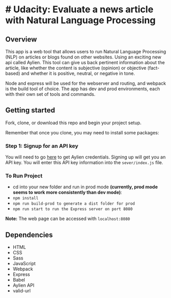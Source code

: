 # # Udacity: Evaluate a news article with Natural Language Processing

## Overview

This app is a web tool that allows users to run Natural Language Processing (NLP) on articles or blogs found on other websites. Using an exciting new api called Aylien. This tool can give us back pertinent information about the article, like whether the content is subjective (opinion) or objective (fact-based) and whether it is positive, neutral, or negative in tone.

Node and express will be used for the webserver and routing, and webpack is the build tool of choice. The app has dev and prod environments, each with their own set of tools and commands.

## Getting started

Fork, clone, or download this repo and begin your project setup.

Remember that once you clone, you may need to install some packages:

### Step 1: Signup for an API key

You will need to go [here](https://developer.aylien.com/signup) to get Aylien credentials. Signing up will get you an API key. You will enter this API key information into the `sever/index.js` file.

### To Run Project

- cd into your new folder and run in prod mode **(currently, prod mode seems to work more consistently than dev mode)**:
- `npm install`
- `npm run build-prod to generate a dist folder for prod`
- `npm run start to run the Express server on port 8080`

**Note:** The web page can be accessed with `localhost:8080`

## Dependencies

* HTML
* CSS
* Sass
* JavaScript
* Webpack
* Express
* Babel
* Aylien API
* valid-url